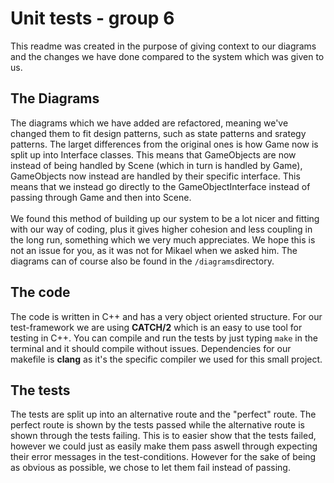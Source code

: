 # Unit tests - group 6 #
This readme was created in the purpose of giving context to our diagrams and the changes we have done compared to the system which was given to us.
## The Diagrams ##
The diagrams which we have added are refactored, meaning we've changed them to fit design patterns, such as state patterns and srategy patterns. The larget differences from the original ones is how Game now is split up into Interface classes. This means that GameObjects are now instead of being handled by Scene (which in turn is handled by Game), GameObjects now instead are handled by their specific interface. This means that we instead go directly to the GameObjectInterface instead of passing through Game and then into Scene. <br><br>
We found this method of building up our system to be a lot nicer and fitting with our way of coding, plus it gives higher cohesion and less coupling in the long run, something which we very much appreciates. We hope this is not an issue for you, as it was not for Mikael when we asked him. The diagrams can of course also be found in the `/diagrams`directory.
## The code ##
The code is written in C++ and has a very object oriented structure. For our test-framework we are using **CATCH/2** which is an easy to use tool for testing in C++. You can compile and run the tests by just typing `make` in the terminal and it should compile without issues. Dependencies for our makefile is **clang** as it's the specific compiler we used for this small project.
## The tests ##
The tests are split up into an alternative route and the "perfect" route. The perfect route is shown by the tests passed while the alternative route is shown through the tests failing. This is to easier show that the tests failed, however we could just as easily make them pass aswell through expecting their error messages in the test-conditions. However for the sake of being as obvious as possible, we chose to let them fail instead of passing.

